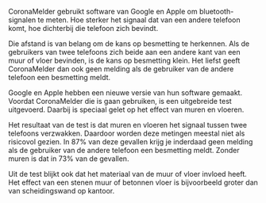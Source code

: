 CoronaMelder gebruikt software van Google en Apple om bluetooth-signalen te meten. Hoe sterker het signaal dat van een andere telefoon komt, hoe dichterbij die telefoon zich bevindt. 

Die afstand is van belang om de kans op besmetting te herkennen. Als de gebruikers van twee telefoons zich beide aan een andere kant van een muur of vloer bevinden, is de kans op besmetting klein. Het liefst geeft CoronaMelder dan ook geen melding als de gebruiker van de andere telefoon een besmetting meldt. 

Google en Apple hebben een nieuwe versie van hun software gemaakt. Voordat CoronaMelder die is gaan gebruiken, is een uitgebreide test uitgevoerd. Daarbij is speciaal gelet op het effect van muren en vloeren.

Het resultaat van de test is dat muren en vloeren het signaal tussen twee telefoons verzwakken. Daardoor worden deze metingen meestal niet als risicovol gezien. In 87% van deze gevallen krijg je inderdaad geen melding als de gebruiker van de andere telefoon een besmetting meldt. Zonder muren is dat in 73% van de gevallen.

Uit de test blijkt ook dat het materiaal van de muur of vloer invloed heeft. Het effect van een stenen muur of betonnen vloer is bijvoorbeeld groter dan van scheidingswand op kantoor.
